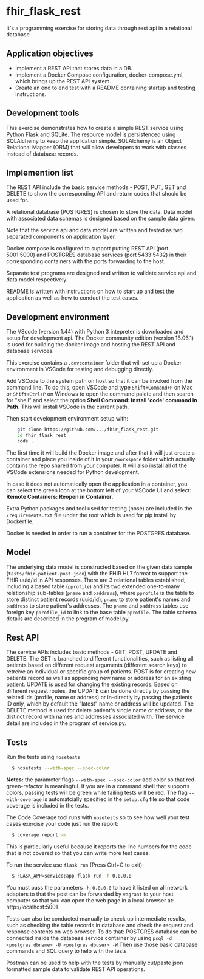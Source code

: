 # fhir_flask_rest

It's a programming exercise for storing data through rest api in a relational database

## Application objectives

- Implement a REST API that stores data in a DB.
- Implement a Docker Compose configuration, docker-compose.yml, which brings up the REST API system.
- Create an end to end test with a README containing startup and testing instructions.
  
## Development tools

This exercise demonstrates how to create a simple REST service using Python Flask and SQLite.
The resource model is persistenced using SQLAlchemy to keep the application simple. SQLAlchemy is an Object Relational Mapper (ORM) that will allow developers to work with classes instead of database records.

## Implemention list

The REST API include the basic service methods - POST, PUT, GET and DELETE to show the corresponding API and return codes that should be used for. 

A relational database (POSTGRES) is chosen to store the data. Data model with associated data schemas is designed based on the sample data given. 

Note that the service api and data model are written and tested as two separated components on application layer.

Docker compose is configured to support putting REST API (port 5001:5000) and POSTGRES database services (port 5433:5432) in their corresponding containers with the ports forwarding to the host.

Separate test programs are designed and written to validate service api and data model respectively.

README is written with instructions on how to start up and test the application as well as how to conduct the test cases. 

## Development environment

The VScode (version 1.44) with Python 3 intepreter is downloaded and setup for development api. The Docker community edition (version 18.06.1) is used for building the docker image and hosting the REST API and database services. 

This exercise contains a `.devcontainer` folder that will set up a Docker environment in VSCode for testing and debugging directly.  

Add VSCode to the system path on host so that it can be invoked from the command line. To do this, open VSCode and type `Shift+Command+P` on Mac or `Shift+Ctrl+P` on Windows to open the command palete and then search for "shell" and select the option **Shell Command: Install 'code' command in Path**. This will install VSCode in the current path.

Then start development environment setup with:

```bash
    git clone https://github.com/.../fhir_flask_rest.git
    cd fhir_flask_rest
    code .
```

The first time it will build the Docker image and after that it will just create a container and place you inside of it in your `/workspace` folder which actually contains the repo shared from your computer. It will also install all of the VSCode extensions needed for Python development.

In case it does not automatically open the application in a container, you can select the green icon at the bottom left of your VSCode UI and select: **Remote Containers: Reopen in Container**.

Extra Python packages and tool used for testing (nose) are included in the  `/requirements.txt` file under the root which is used for pip install by Dockerfile.  

Docker is needed in order to run a container for the POSTGRES database. 

## Model

The underlying data model is constructed based on the given data sample (`tests/fhir-patient-post.json`) with the FHIR HL7 format to support the FHIR uuid/id in API responses. There are 3 relational tables established, including a based table (`pprofile`) and its two extended one-to-many relationship sub-tables (`pname` and `paddress`), where `pprofile` is the table to store distinct patient records (uuid/id), `pname` to store patient's names and `paddress` to store patient's addresses. The `pname` and `paddress` tables use foreign key `pprofile_id` to link to the base table `pprofile`. The table schema details are described in the program of model.py. 

## Rest API

The service APIs includes basic methods - GET, POST, UPDATE and DELETE. The GET is branched to different functionalities, such as listing all patients based on different request arguments (different search keys) to retreive an individual or specific group of patients. POST is for creating new patients record as well as appending new name or address for an existing patient. UPDATE is used for changing the existing records. Based on different request routes, the UPDATE can be done directly by passing the related ids (profile, name or address) or in-directly by passing the patients ID only, which by default the "latest" name or address will be updated. The DELETE method is used for delete patient's single name or address, or the distinct record with names and addresses associated with. The service detail are included in the program of service.py.

## Tests

Run the tests using `nosetests`

```bash
  $ nosetests --with-spec --spec-color
```

**Notes:** the parameter flags `--with-spec --spec-color` add color so that red-green-refactor is meaningful. If you are in a command shell that supports colors, passing tests will be green while failing tests will be red. The flag `--with-coverage` is automatcially specified in the `setup.cfg` file so that code coverage is included in the tests.

The Code Coverage tool runs with `nosetests` so to see how well your test cases exercise your code just run the report:

```bash
  $ coverage report -m
```

This is particularly useful because it reports the line numbers for the code that is not covered so that you can write more test cases.

To run the service use `flask run` (Press Ctrl+C to exit):

```bash
  $ FLASK_APP=service:app flask run -h 0.0.0.0
```

You must pass the parameters `-h 0.0.0.0` to have it listed on all network adapters to that the post can be forwarded by `vagrant` to your host computer so that you can open the web page in a local browser at: http://localhost:5001

Tests can also be conducted manually to check up intermediate results, such as checking the table records in database and check the request and response contents on web browser. To do that:
POSTGRES database can be connected inside the database service container by using 
 `psql -d <postgres dbname> -U <postgres dbuser> -W`  Then use those basic database commands and SQL query to help with the tests

Postman can be used to help with the tests by manually cut/paste json formatted sample data to validate REST API operations. 
